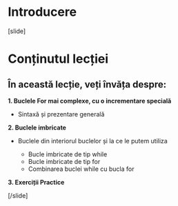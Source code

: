 # Introducere
[slide]

# Conținutul lecției

## În această lecție, veți învăța despre:

**1. Buclele For mai complexe, cu o incrementare specială**

- Sintaxă și prezentare generală

**2. Buclele imbricate**

- Buclele din interiorul buclelor și la ce le putem utiliza

  * Bucle imbricate de tip while 
  * Bucle imbricate de tip for
  * Combinarea buclei while cu bucla for

**3. Exerciții Practice**


[/slide]